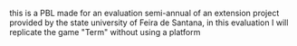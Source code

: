 this is a PBL made for an evaluation semi-annual of an extension project provided by the state university of Feira de Santana, in this evaluation I will replicate the game "Term" without using a platform
